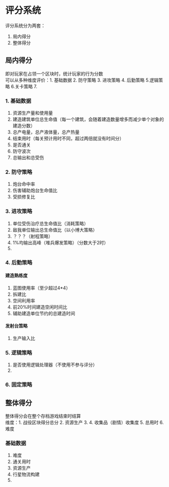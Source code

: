 # 评分系统
评分系统分为两套：  
1. 局内得分
2. 整体得分

## 局内得分
即对玩家在占领一个区块时，统计玩家的行为分数  
可以从多种维度评价：1. 基础数据 2.  防守策略 3. 进攻策略 4. 后勤策略 5.逻辑策略 6.关卡策略 7.   
### 1. 基础数据
1. 资源生产量和使用量
2. 建造建筑单位总生命值（每一个建筑，会随着建造数量增多而减少单个对象的建造分数）  
3. 总产电量，总产液体量，总产热量
4. 结束用时（每关预计用时不同，超过两倍就没有时间分）  
5. 是否通关  
6. 防守波次
7. 总输出和总受伤
### 2. 防守策略
1. 炮台命中率
2. 伤害辅助炮台生命值比
3. 受损修复比
### 3. 进攻策略
1. 单位受伤治疗总生命值比（消耗策略）
2. 敌我单位输出总生命值比（以小博大策略）
3. ？？？（射程策略）
4. 1%均输出高峰（堆兵爆发策略）（分数大于2时）
5. 
### 4. 后勤策略
#### 建造熟练度
1. 蓝图使用率（至少超过4*4）
2. 拆建比
3. 空间利用率
4. 前20%时间建造空闲时间比
5. 辅助建造单位节约的总建造时间  

#### 发射台策略
1. 生产输入比
### 5. 逻辑策略
1. 是否使用逻辑处理器（不使用不参与评分）
2. 
### 6. 固定策略



## 整体得分
整体得分会在整个存档游戏结束时结算  
维度：1. 战役区块得分总分 2. 资源生产 3.  4. 收集品（剧情）收集度 5. 总用时 6. 难度

### 基础数据
1. 难度
2. 通关用时
3. 资源生产
4. 行星物流构建
5. 